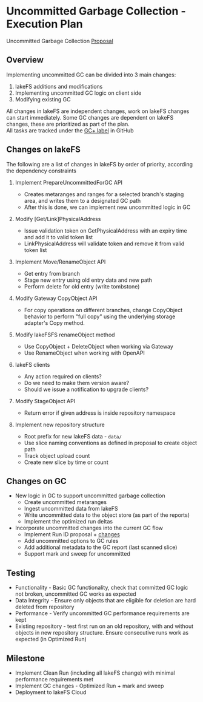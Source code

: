 # Uncommitted Garbage Collection - Execution Plan

Uncommitted Garbage Collection [Proposal](link-to-proposal)

## Overview

Implementing uncommitted GC can be divided into 3 main changes:
1. lakeFS additions and modifications
2. Implementing uncommitted GC logic on client side
3. Modifying existing GC

All changes in lakeFS are independent changes, work on lakeFS changes can start immediately.
Some GC changes are dependent on lakeFS changes, these are prioritized as part of the plan.  
All tasks are tracked under the [GC+ label](https://github.com/treeverse/lakeFS/labels/GC%2B) in GitHub

## Changes on lakeFS

The following are a list of changes in lakeFS by order of priority, according the dependency constraints 

1. Implement PrepareUncommittedForGC API
   - Creates metaranges and ranges for a selected branch's staging area, and writes them to a designated GC path
   - After this is done, we can implement new uncommitted logic in GC

2. Modify [Get/Link]PhysicalAddress
    - Issue validation token on GetPhysicalAddress with an expiry time and add it to valid token list
    - LinkPhysicalAddress will validate token and remove it from valid token list

3. Implement Move/RenameObject API
    - Get entry from branch
    - Stage new entry using old entry data and new path 
    - Perform delete for old entry (write tombstone)

4. Modify Gateway CopyObject API
    - For copy operations on different branches, change CopyObject behavior to perform "full copy" using the underlying 
   storage adapter's Copy method.

5. Modify lakeFSFS renameObject method
    - Use CopyObject + DeleteObject when working via Gateway
    - Use RenameObject when working with OpenAPI

6. lakeFS clients
    - Any action required on clients?
    - Do we need to make them version aware?
    - Should we issue a notification to upgrade clients?

7. Modify StageObject API
    - Return error if given address is inside repository namespace

8. Implement new repository structure
    - Root prefix for new lakeFS data - `data/`
    - Use slice naming conventions as defined in proposal to create object path
    - Track object upload count
    - Create new slice by time or count

## Changes on GC

- New logic in GC to support uncommitted garbage collection
  - Create uncommitted metaranges
  - Ingest uncommitted data from lakeFS
  - Write uncommitted data to the object store (as part of the reports)
  - Implement the optimized run deltas
- Incorporate uncommitted changes into the current GC flow
  - Implement Run ID proposal + [changes](https://github.com/treeverse/lakeFS/issues/4469)
  - Add uncommitted options to GC rules
  - Add additional metadata to the GC report (last scanned slice)
  - Support mark and sweep for uncommitted 

## Testing

- Functionality - Basic GC functionality, check that committed GC logic not broken, uncommitted GC works as expected
- Data Integrity - Ensure only objects that are eligible for deletion are hard deleted from repository
- Performance - Verify uncommitted GC performance requirements are kept
- Existing repository - test first run on an old repository, with and without objects in new repository structure. Ensure consecutive runs work as expected (in Optimized Run)

## Milestone

- Implement Clean Run (including all lakeFS change) with minimal performance requirements met
- Implement GC changes - Optimized Run + mark and sweep
- Deployment to lakeFS Cloud
